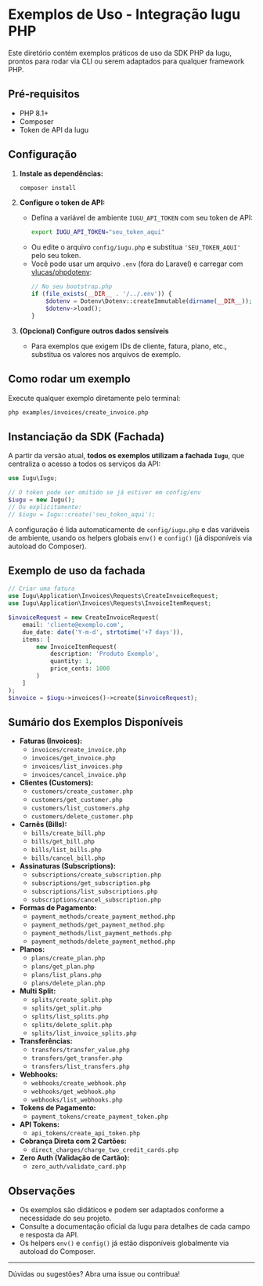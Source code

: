 # Exemplos de Uso - Integração Iugu PHP

Este diretório contém exemplos práticos de uso da SDK PHP da Iugu, prontos para rodar via CLI ou serem adaptados para qualquer framework PHP.

## Pré-requisitos
- PHP 8.1+
- Composer
- Token de API da Iugu

## Configuração

1. **Instale as dependências:**
   ```bash
   composer install
   ```

2. **Configure o token de API:**
   - Defina a variável de ambiente `IUGU_API_TOKEN` com seu token de API:
     ```bash
     export IUGU_API_TOKEN="seu_token_aqui"
     ```
   - Ou edite o arquivo `config/iugu.php` e substitua `'SEU_TOKEN_AQUI'` pelo seu token.
   - Você pode usar um arquivo `.env` (fora do Laravel) e carregar com [vlucas/phpdotenv](https://github.com/vlucas/phpdotenv):
     ```php
     // No seu bootstrap.php
     if (file_exists(__DIR__ . '/../.env')) {
         $dotenv = Dotenv\Dotenv::createImmutable(dirname(__DIR__));
         $dotenv->load();
     }
     ```

3. **(Opcional) Configure outros dados sensíveis**
   - Para exemplos que exigem IDs de cliente, fatura, plano, etc., substitua os valores nos arquivos de exemplo.

## Como rodar um exemplo

Execute qualquer exemplo diretamente pelo terminal:

```bash
php examples/invoices/create_invoice.php
```

## Instanciação da SDK (Fachada)

A partir da versão atual, **todos os exemplos utilizam a fachada `Iugu`**, que centraliza o acesso a todos os serviços da API:

```php
use Iugu\Iugu;

// O token pode ser omitido se já estiver em config/env
$iugu = new Iugu();
// Ou explicitamente:
// $iugu = Iugu::create('seu_token_aqui');
```

A configuração é lida automaticamente de `config/iugu.php` e das variáveis de ambiente, usando os helpers globais `env()` e `config()` (já disponíveis via autoload do Composer).

## Exemplo de uso da fachada

```php
// Criar uma fatura
use Iugu\Application\Invoices\Requests\CreateInvoiceRequest;
use Iugu\Application\Invoices\Requests\InvoiceItemRequest;

$invoiceRequest = new CreateInvoiceRequest(
    email: 'cliente@exemplo.com',
    due_date: date('Y-m-d', strtotime('+7 days')),
    items: [
        new InvoiceItemRequest(
            description: 'Produto Exemplo',
            quantity: 1,
            price_cents: 1000
        )
    ]
);
$invoice = $iugu->invoices()->create($invoiceRequest);
```

## Sumário dos Exemplos Disponíveis

- **Faturas (Invoices):**
  - `invoices/create_invoice.php`
  - `invoices/get_invoice.php`
  - `invoices/list_invoices.php`
  - `invoices/cancel_invoice.php`
- **Clientes (Customers):**
  - `customers/create_customer.php`
  - `customers/get_customer.php`
  - `customers/list_customers.php`
  - `customers/delete_customer.php`
- **Carnês (Bills):**
  - `bills/create_bill.php`
  - `bills/get_bill.php`
  - `bills/list_bills.php`
  - `bills/cancel_bill.php`
- **Assinaturas (Subscriptions):**
  - `subscriptions/create_subscription.php`
  - `subscriptions/get_subscription.php`
  - `subscriptions/list_subscriptions.php`
  - `subscriptions/cancel_subscription.php`
- **Formas de Pagamento:**
  - `payment_methods/create_payment_method.php`
  - `payment_methods/get_payment_method.php`
  - `payment_methods/list_payment_methods.php`
  - `payment_methods/delete_payment_method.php`
- **Planos:**
  - `plans/create_plan.php`
  - `plans/get_plan.php`
  - `plans/list_plans.php`
  - `plans/delete_plan.php`
- **Multi Split:**
  - `splits/create_split.php`
  - `splits/get_split.php`
  - `splits/list_splits.php`
  - `splits/delete_split.php`
  - `splits/list_invoice_splits.php`
- **Transferências:**
  - `transfers/transfer_value.php`
  - `transfers/get_transfer.php`
  - `transfers/list_transfers.php`
- **Webhooks:**
  - `webhooks/create_webhook.php`
  - `webhooks/get_webhook.php`
  - `webhooks/list_webhooks.php`
- **Tokens de Pagamento:**
  - `payment_tokens/create_payment_token.php`
- **API Tokens:**
  - `api_tokens/create_api_token.php`
- **Cobrança Direta com 2 Cartões:**
  - `direct_charges/charge_two_credit_cards.php`
- **Zero Auth (Validação de Cartão):**
  - `zero_auth/validate_card.php`

## Observações
- Os exemplos são didáticos e podem ser adaptados conforme a necessidade do seu projeto.
- Consulte a documentação oficial da Iugu para detalhes de cada campo e resposta da API.
- Os helpers `env()` e `config()` já estão disponíveis globalmente via autoload do Composer.

---

Dúvidas ou sugestões? Abra uma issue ou contribua! 